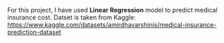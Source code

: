  For this project, I have used **Linear Regression** model to predict medical insurance cost. 
 Datset is taken from Kaggle: https://www.kaggle.com/datasets/amirdhavarshinis/medical-insurance-prediction-dataset
